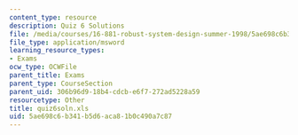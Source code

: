 ```yaml
---
content_type: resource
description: Quiz 6 Solutions
file: /media/courses/16-881-robust-system-design-summer-1998/5ae698c6b341b5d6aca81b0c490a7c87_quiz6soln.xls
file_type: application/msword
learning_resource_types:
- Exams
ocw_type: OCWFile
parent_title: Exams
parent_type: CourseSection
parent_uid: 306b96d9-18b4-cdcb-e6f7-272ad5228a59
resourcetype: Other
title: quiz6soln.xls
uid: 5ae698c6-b341-b5d6-aca8-1b0c490a7c87
---
```

